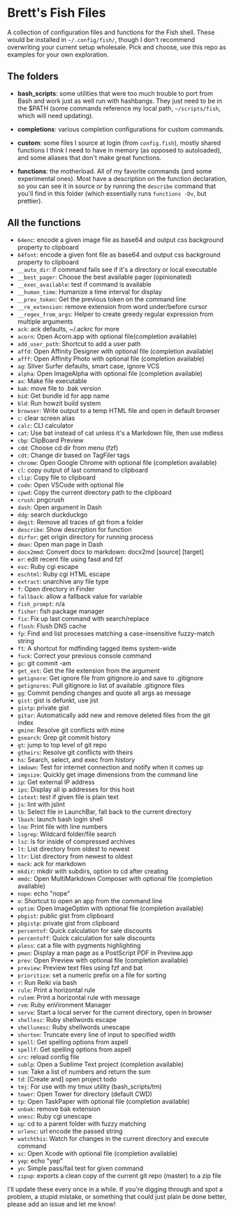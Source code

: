 # Brett's Fish Files

A collection of configuration files and functions for the Fish shell. These would be installed in `~/.config/fish/`, though I don't recommend overwriting your current setup wholesale. Pick and choose, use this repo as examples for your own exploration.

## The folders

- __bash_scripts__: some utilities that were too much trouble to port from Bash and work just as well run with hashbangs. They just need to be in the $PATH (some commands reference my local path, `~/scripts/fish`, which will need updating).

- __completions__: various completion configurations for custom commands.

- __custom__: some files I source at login (from `config.fish`), mostly shared functions I think I need to have in memory (as opposed to autoloaded), and some aliases that don't make great functions.

- __functions__: the motherload. All of my favorite commands (and some experimental ones). Most have a description on the function declaration, so you can see it in source or by running the `describe` command that you'll find in this folder (which essentially runs `functions -Dv`, but prettier).

## All the functions

- `64enc`: encode a given image file as base64 and output css background property to clipboard
- `64font`: encode a given font file as base64 and output css background property to clipboard
- `__auto_dir`: if command fails see if it\'s a directory or local executable
- `__best_pager`: Choose the best available pager (opinionated)
- `__exec_available`: test if command is available
- `__human_time`: Humanize a time interval for display
- `__prev_token`: Get the previous token on the command line
- `__re_extension`: remove extension from word under/before cursor
- `__regex_from_args`: Helper to create greedy regular expression from multiple arguments
- `ack`: ack defaults, ~/.ackrc for more
- `acorn`: Open Acorn.app with optional file(completion available)
- `add_user_path`: Shortcut to add a user path
- `affd`: Open Affinity Designer with optional file (completion available)
- `afff`: Open Affinity Photo with optional file (completion available)
- `ag`: Silver Surfer defaults, smart case, ignore VCS
- `alpha`: Open ImageAlpha with optional file (completion available)
- `ax`: Make file executable
- `bak`: move file to .bak version
- `bid`: Get bundle id for app name
- `bld`: Run howzit build system
- `browser`: Write output to a temp HTML file and open in default browser
- `c`: clear screen alias
- `calc`: CLI calculator
- `cat`: Use bat instead of cat unless it\'s a Markdown file, then use mdless
- `cbp`: ClipBoard Preview
- `cdd`: Choose cd dir from menu (fzf)
- `cdt`: Change dir based on TagFiler tags
- `chrome`: Open Google Chrome with optional file (completion available)
- `cl`: copy output of last command to clipboard
- `clip`: Copy file to clipboard
- `code`: Open VSCode with optional file
- `cpwd`: Copy the current directory path to the clipboard
- `crush`: pngcrush
- `dash`: Open argument in Dash
- `ddg`: search duckduckgo
- `degit`: Remove all traces of git from a folder
- `describe`: Show description for function
- `dirfor`: get origin directory for running process
- `dman`: Open man page in Dash
- `docx2mmd`: Convert docx to markdown: docx2md [source] [target]
- `er`: edit recent file using fasd and fzf
- `esc`: Ruby cgi escape
- `eschtml`: Ruby cgi HTML escape
- `extract`: unarchive any file type
- `f`: Open directory in Finder
- `fallback`: allow a fallback value for variable
- `fish_prompt`: n/a
- `fisher`: fish package manager
- `fix`: Fix up last command with search/replace
- `flush`: Flush DNS cache
- `fp`: Find and list processes matching a case-insensitive fuzzy-match string
- `ft`: A shortcut for mdfinding tagged items system-wide
- `fuck`: Correct your previous console command
- `gc`: git commit -am
- `get_ext`: Get the file extension from the argument
- `getignore`: Get ignore file from gitignore.io and save to .gitignore
- `getignores`: Pull gitignore.io list of available .gitignore files
- `gg`: Commit pending changes and quote all args as message
- `gist`: gist is defunkt, use jist
- `gistp`: private gist
- `gitar`: Automatically add new and remove deleted files from the git index
- `gmine`: Resolve git conflicts with mine
- `gsearch`: Grep git commit history
- `gt`: jump to top level of git repo
- `gtheirs`: Resolve git conflicts with theirs
- `hs`: Search, select, and exec from history
- `imdown`: Test for internet connection and notify when it comes up
- `imgsize`: Quickly get image dimensions from the command line
- `ip`: Get external IP address
- `ips`: Display all ip addresses for this host
- `istext`: test if given file is plain text
- `js`: lint with jslint
- `lb`: Select file in LaunchBar, fall back to the current directory
- `lbash`: launch bash login shell
- `lno`: Print file with line numbers
- `lsgrep`: Wildcard folder/file search
- `lsz`: ls for inside of compressed archives
- `lt`: List directory from oldest to newest
- `ltr`: List directory from newest to oldest
- `mack`: ack for markdown
- `mkdir`: mkdir with subdirs, option to cd after creating
- `mmdc`: Open MultiMarkdown Composer with optional file (completion available)
- `nope`: echo "nope"
- `o`: Shortcut to open an app from the command line
- `optim`: Open ImageOptim with optional file (completion available)
- `pbgist`: public gist from clipboard
- `pbgistp`: private gist from clipboard
- `percentof`: Quick calculation for sale discounts
- `percentoff`: Quick calculation for sale discounts
- `pless`: cat a file with pygments highlighting
- `pman`: Display a man page as a PostScript PDF in Preview.app
- `prev`: Open Preview with optional file (completion available)
- `preview`: Preview text files using fzf and bat
- `prioritize`: set a numeric prefix on a file for sorting
- `r`: Run Reiki via bash
- `rule`: Print a horizontal rule
- `rulem`: Print a horizontal rule with message
- `rvm`: Ruby enVironment Manager
- `serve`: Start a local server for the current directory, open in browser
- `shellesc`: Ruby shellwords escape
- `shellunesc`: Ruby shellwords unescape
- `shorten`: Truncate every line of input to specified width
- `spell`: Get spelling options from aspell
- `spellf`: Get spelling options from aspell
- `src`: reload config file
- `sublp`: Open a Sublime Text project (completion available)
- `sum`: Take a list of numbers and return the sum
- `td`: [Create and] open project todo
- `tmj`: For use with my tmux utility (bash_scripts/tm)
- `tower`: Open Tower for directory (default CWD)
- `tp`: Open TaskPaper with optional file (completion available)
- `unbak`: remove bak extension
- `unesc`: Ruby cgi unescape
- `up`: cd to a parent folder with fuzzy matching
- `urlenc`: url encode the passed string
- `watchthis`: Watch for changes in the current directory and execute command
- `xc`: Open Xcode with optional file (completion available)
- `yep`: echo "yep"
- `yn`: Simple pass/fail test for given command
- `zipup`: exports a clean copy of the current git repo (master) to a zip file

I'll update these every once in a while. If you're digging through and spot a problem, a stupid mistake, or something that could just plain be done better, please add an issue and let me know!

